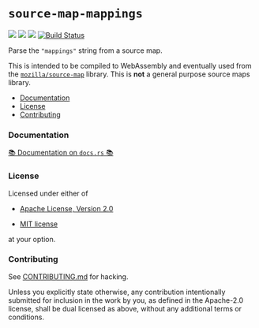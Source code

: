 # `source-map-mappings`

[![](https://docs.rs/source-map-mappings/badge.svg)](https://docs.rs/source-map-mappings/) [![](https://img.shields.io/crates/v/source-map-mappings.svg)](https://crates.io/crates/source-map-mappings) [![](https://img.shields.io/crates/d/source-map-mappings.png)](https://crates.io/crates/source-map-mappings) [![Build Status](https://travis-ci.org/fitzgen/source-map-mappings.png?branch=master)](https://travis-ci.org/fitzgen/source-map-mappings)

Parse the `"mappings"` string from a source map.

This is intended to be compiled to WebAssembly and eventually used from the
[`mozilla/source-map`][source-map] library. This is **not** a general purpose
source maps library.

[source-map]: https://github.com/mozilla/source-map

* [Documentation](#documentation)
* [License](#license)
* [Contributing](#contributing)

### Documentation

[📚 Documentation on `docs.rs` 📚][docs]

[docs]: https://docs.rs/source-map-mappings

### License

Licensed under either of

 * [Apache License, Version 2.0](http://www.apache.org/licenses/LICENSE-2.0)

 * [MIT license](http://opensource.org/licenses/MIT)

at your option.

### Contributing

See
[CONTRIBUTING.md](https://github.com/fitzgen/source-map-mappings/blob/master/CONTRIBUTING.md)
for hacking.

Unless you explicitly state otherwise, any contribution intentionally submitted
for inclusion in the work by you, as defined in the Apache-2.0 license, shall be
dual licensed as above, without any additional terms or conditions.

